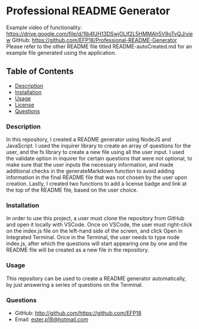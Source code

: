 # Professional README Generator

Example video of functionality: https://drive.google.com/file/d/1lb4fJH13DSwjOLlf2L5HMMAh5V9oTvQJ/view
GitHub: https://github.com/EFP18/Professional-README-Generator
Please refer to the other README file titled README-autoCreated.md for an example file generated using the application. 

## Table of Contents

  * [Description](#description)
  * [Installation](#installation)
  * [Usage](#usage)
  * [License](#license)
  * [Questions](#questions)

### Description
In this repository, I created a README generator using NodeJS and JavaScript. I used the inquirer library to create an array of questions for the user, and the fs library to create a new file using all the user input. I used the validate option in inquirer for certain questions that were not optional, to make sure that the user inputs the necessary information, and made additional checks in the generateMarkdown function to avoid adding information in the final README file that was not chosen by the user upon creation. Lastly, I created two functions to add a license badge and link at the top of the README file, based on the user choice. 

### Installation
In order to use this project, a user must clone the repository from GitHub and open it locally with VSCode. Once on VSCode, the user must right-click on the index.js file on the left-hand side of the screen, and click Open in Integrated Terminal. Once in the Terminal, the user needs to type node index.js, after which the questions will start appearing one by one and the README file will be created as a new file in the repository. 

### Usage
This repository can be used to create a README generator automatically, by just answering a series of questions on the Terminal. 

### Questions
* GitHub: http://github.com/https://github.com/EFP18
* Email: ester.p18@hotmail.com

